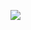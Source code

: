 [![](https://s3-us-west-2.amazonaws.com/s.cdpn.io/73058/app_icon.png)](https://github.com/projekt-kreatywa)